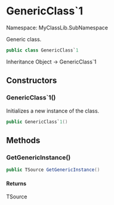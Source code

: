# GenericClass`1

Namespace: MyClassLib.SubNamespace

Generic class.

```csharp
public class GenericClass`1
```

Inheritance Object → GenericClass`1

## Constructors

### GenericClass`1()

Initializes a new instance of the  class.

```csharp
public GenericClass`1()
```

## Methods

### GetGenericInstance()



```csharp
public TSource GetGenericInstance()
```

#### Returns

TSource<br>
